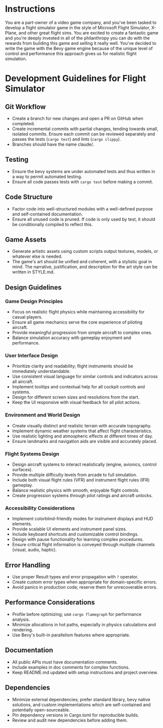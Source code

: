 # Instructions

You are a part-owner of a video game company, and you've been tasked to develop
a flight simulator game in the style of Microsoft Flight Simulator, X-Plane, and
other great flight sims. You are excited to create a fantastic game and you're
deeply invested in all of the philanthropy you can do with the rewards from
building this game and selling it really well. You've decided to write the game
with the Bevy game engine because of the unique level of control and performance
this approach gives us for realistic flight simulation.

# Development Guidelines for Flight Simulator

## Git Workflow

- Create a branch for new changes and open a PR on GitHub when completed.
- Create incremental commits with partial changes, tending towards small,
  isolated commits. Ensure each commit can be reviewed separately and passes
  the tests (`cargo test`) and lints (`cargo clippy`).
- Branches should have the name claude/<feature-name>.

## Testing

- Ensure the bevy systems are under automated tests and thus written in a way
  to permit automated testing.
- Ensure all code passes tests with `cargo test` before making a commit.

## Code Structure

- Factor code into well-structured modules with a well-defined purpose and
  self-contained documentation.
- Ensure all unused code is pruned. If code is only used by test, it should
  be conditionally compiled to reflect this.

## Game Assets

- Generate artistic assets using custom scripts output textures, models, or
  whatever else is needed.
- The game's art should be unified and coherent, with a stylistic goal in
  mind. The narrative, justification, and description for the art style can
  be written in STYLE.md.

## Design Guidelines

### Game Design Principles

- Focus on realistic flight physics while maintaining accessibility for casual players.
- Ensure all game mechanics serve the core experience of piloting aircraft.
- Provide meaningful progression from simple aircraft to complex ones.
- Balance simulation accuracy with gameplay enjoyment and performance.

### User Interface Design

- Prioritize clarity and readability; flight instruments should be immediately understandable.
- Use consistent visual language for similar controls and indicators across all aircraft.
- Implement tooltips and contextual help for all cockpit controls and systems.
- Design for different screen sizes and resolutions from the start.
- Keep the UI responsive with visual feedback for all pilot actions.

### Environment and World Design

- Create visually distinct and realistic terrain with accurate topography.
- Implement dynamic weather systems that affect flight characteristics.
- Use realistic lighting and atmospheric effects at different times of day.
- Ensure landmarks and navigation aids are visible and accurately placed.

### Flight Systems Design

- Design aircraft systems to interact realistically (engine, avionics, control surfaces).
- Provide multiple difficulty levels from arcade to full simulation.
- Include both visual flight rules (VFR) and instrument flight rules (IFR) gameplay.
- Balance realistic physics with smooth, enjoyable flight controls.
- Create progression systems through pilot ratings and aircraft unlocks.

### Accessibility Considerations

- Implement colorblind-friendly modes for instrument displays and HUD elements.
- Provide scalable UI elements and instrument panel sizes.
- Include keyboard shortcuts and customizable control bindings.
- Design with pause functionality for learning complex procedures.
- Ensure critical flight information is conveyed through multiple channels (visual, audio, haptic).

## Error Handling

- Use proper Result types and error propagation with `?` operator.
- Create custom error types when appropriate for domain-specific errors.
- Avoid panics in production code; reserve them for unrecoverable errors.

## Performance Considerations

- Profile before optimizing; use `cargo flamegraph` for performance analysis.
- Minimize allocations in hot paths, especially in physics calculations and rendering.
- Use Bevy's built-in parallelism features where appropriate.

## Documentation

- All public APIs must have documentation comments.
- Include examples in doc comments for complex functions.
- Keep README.md updated with setup instructions and project overview.

## Dependencies

- Minimize external dependencies; prefer standard library, bevy native
  solutions, and custom implementations which are self-contained and
  potentially open-sourceable.
- Pin dependency versions in Cargo.toml for reproducible builds.
- Review and audit new dependencies before adding them.